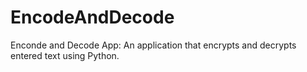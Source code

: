 # EncodeAndDecode
Enconde and Decode App: An application that encrypts and decrypts entered text using Python.
